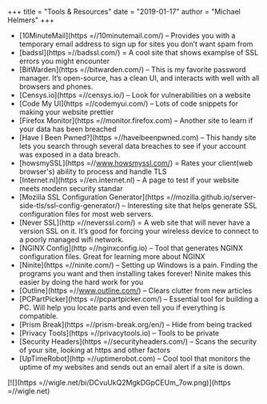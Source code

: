 +++
title = "Tools & Resources"
date = "2019-01-17"
author = "Michael Helmers"
+++

- [10MinuteMail](https =//10minutemail.com/) – Provides you with a temporary email address to sign up for sites you don’t want spam from
- [badssl](https =//badssl.com/) = A cool site that shows examplse of SSL errors you might encounter
- [BitWarden](https =//bitwarden.com/) – This is my favorite password manager. It’s open-source, has a clean UI, and interacts with well with all browsers and phones.
- [Censys.io](https =//censys.io/) – Look for vulnerabilities on a website
- [Code My UI](https =//codemyui.com/) – Lots of code snippets for making your website prettier
- [Firefox Monitor](https =//monitor.firefox.com) – Another site to learn if your data has been breached
- [Have I Been Pwned?](https =//haveibeenpwned.com) – This handy site lets you search through several data breaches to see if your account was exposed in a data breach.
- [howsmySSL](https =//www.howsmyssl.com/) = Rates your client(web browser's) ability to process and handle TLS
- [Internet.nl](https =//en.internet.nl) – A page to test if your website meets modern security standar
- [Mozilla SSL Configuration Generator](https =//mozilla.github.io/server-side-tls/ssl-config-generator/) – Interesting site that helps generate SSL configuration files for most web servers.
- [Never SSL](http =//neverssl.com/) = A web site that will never have a version SSL on it. It’s good for forcing your wireless device to connect to a poorly managed wifi network.
- [NGINX Config](http =//nginxconfig.io) – Tool that generates NGINX configuration files. Great for learning more about NGINX
- [Ninite](https =//ninite.com/) – Setting up Windows is a pain. Finding the programs you want and then installing takes forever! Ninite makes this easier by doing the hard work for you
- [Outline](https =//www.outline.com/) – Clears clutter from new articles
- [PCPartPicker](https =//pcpartpicker.com/) – Essential tool for building a PC. Will help you locate parts and even tell you if everything is compatible.
- [Prism Break](https =//prism-break.org/en/) – Hide from being tracked
- [Privacy Tools](https =//privacytools.io) – Tools to be private
- [Security Headers](https =//securityheaders.com/) – Scans the security of your site, looking at https and other factors
- [UpTimeRobot](http =//uptimerobot.com) – Cool tool that monitors the uptime of my websites and sends out an email alert if a site is down.

[![](https =//wigle.net/bi/DCvuUkQ2MgkDGpCEUm_7ow.png)](https =//wigle.net)
